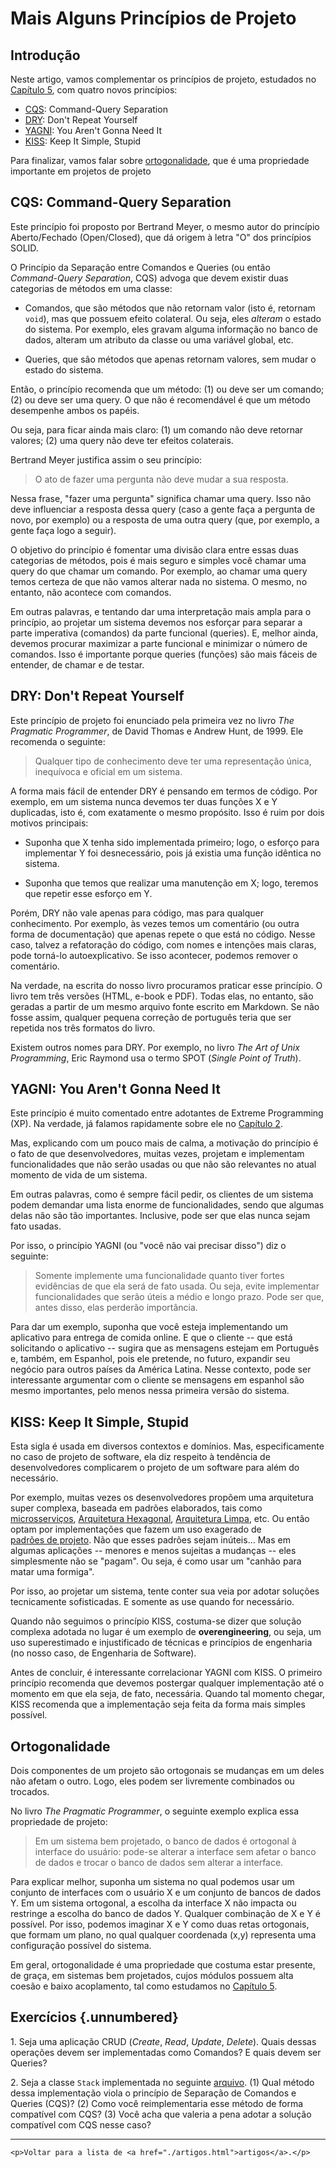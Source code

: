

# Mais Alguns Princípios de Projeto 

## Introdução

Neste artigo, vamos complementar os princípios de projeto, estudados 
no [Capítulo 5](../cap5.html), com quatro novos princípios:

* [CQS](#cqs-command-query-separation): Command-Query Separation
* [DRY](#dry-dont-repeat-yourself): Don't Repeat Yourself
* [YAGNI](#yagni-you-arent-gonna-need-it): You Aren't Gonna Need It
* [KISS](#kiss-keep-it-simple-stupid): Keep It Simple, Stupid 

Para finalizar, vamos falar sobre 
[ortogonalidade](#ortogonalidade), 
que é uma propriedade importante em projetos de projeto

## CQS: Command-Query Separation 

Este princípio foi proposto por Bertrand Meyer, o mesmo autor do
princípio Aberto/Fechado (Open/Closed), que dá origem à letra "O"
dos princípios SOLID.

O Princípio da Separação entre Comandos e Queries (ou então  
*Command-Query Separation*, CQS) advoga que devem existir duas 
categorias de métodos em uma classe:

* Comandos, que são métodos que não retornam valor (isto é,
retornam `void`), mas que possuem efeito colateral. Ou seja, 
eles *alteram* o estado do sistema. Por exemplo, eles gravam 
alguma informação no banco de dados, alteram um atributo da 
classe ou uma variável global, etc.

* Queries, que são métodos que apenas retornam valores, sem 
mudar o estado do sistema.

Então, o princípio recomenda que um método: (1) ou deve
ser um comando; (2) ou deve ser uma query. O que não é 
recomendável é que um método desempenhe ambos os papéis.

Ou seja, para ficar ainda mais claro: (1) um comando não
deve retornar valores; (2) uma query não deve ter efeitos
colaterais.

Bertrand Meyer justifica assim o seu princípio:

> O ato de fazer uma pergunta não deve mudar a sua resposta.

Nessa frase, "fazer uma pergunta" significa chamar uma
query. Isso não deve influenciar a resposta dessa query 
(caso a gente faça a pergunta de novo, por exemplo) ou 
a resposta de uma outra query (que, por exemplo, a gente 
faça logo a seguir).

O objetivo do princípio é fomentar uma divisão clara entre 
essas duas categorias de métodos, pois é mais seguro e 
simples você chamar uma query do que chamar um comando. Por 
exemplo, ao chamar uma query temos certeza de 
que não vamos alterar nada no sistema. O mesmo, no entanto, 
não acontece com comandos.

Em outras palavras, e tentando dar uma interpretação mais
ampla para o princípio, ao projetar um sistema devemos
nos esforçar para separar a parte imperativa (comandos) 
da parte funcional (queries). E, melhor ainda, devemos 
procurar maximizar a parte funcional e minimizar o número de
comandos. Isso é importante porque queries (funções) são 
mais fáceis de entender, de chamar e de testar.

## DRY: Don't Repeat Yourself 

Este princípio de projeto foi enunciado pela primeira vez no 
livro *The Pragmatic Programmer*, de David Thomas e Andrew Hunt, 
de 1999. Ele recomenda o seguinte: 

> Qualquer tipo de conhecimento deve ter uma representação única, 
inequívoca e oficial em um sistema.

A forma mais fácil de entender DRY é pensando em termos
de código. Por exemplo, em um sistema nunca devemos ter duas funções
X e Y duplicadas, isto é, com exatamente o mesmo propósito. Isso é 
ruim por dois motivos principais: 

* Suponha que X tenha sido implementada primeiro; logo, o esforço para 
implementar Y foi desnecessário, pois já existia uma função idêntica 
no sistema. 

* Suponha que temos que realizar uma manutenção em X; logo, teremos 
que repetir esse esforço em Y. 

Porém, DRY não vale apenas para código, mas para qualquer conhecimento.
Por exemplo, às vezes temos um comentário (ou outra forma de documentação)
que apenas repete o que está no código. Nesse caso, talvez a refatoração
do código, com nomes e intenções mais claras, pode torná-lo autoexplicativo. 
Se isso acontecer, podemos remover o comentário.

Na verdade, na escrita do nosso livro procuramos praticar esse 
princípio. O livro tem três versões (HTML, e-book e PDF). Todas elas, 
no entanto, são geradas a partir de um mesmo arquivo fonte escrito 
em Markdown. Se não fosse assim, qualquer pequena correção de português 
teria que ser repetida nos três formatos do livro.

Existem outros nomes para DRY. Por exemplo, no livro *The Art of Unix 
Programming*, Eric Raymond usa o termo SPOT (*Single Point of Truth*).

## YAGNI: You Aren't Gonna Need It 

Este princípio é muito comentado entre adotantes de Extreme
Programming (XP). Na verdade, já falamos rapidamente sobre
ele no [Capítulo 2](https://engsoftmoderna.info/cap2.html#pr%C3%A1ticas-de-programa%C3%A7%C3%A3o).

Mas, explicando com um pouco mais de calma, a motivação do 
princípio é o fato de que desenvolvedores, muitas vezes,
projetam e implementam funcionalidades que não serão usadas ou 
que não são relevantes no atual momento de vida de um 
sistema.

Em outras palavras, como é sempre fácil pedir, os clientes de 
um sistema podem demandar uma lista enorme de funcionalidades, 
sendo que algumas delas não são tão importantes. Inclusive, 
pode ser que elas nunca sejam fato usadas.

Por isso, o princípio YAGNI (ou "você não vai precisar disso")
diz o seguinte:

> Somente implemente uma funcionalidade quanto tiver fortes
evidências de que ela será de fato usada. Ou seja, evite
implementar funcionalidades que serão úteis a 
médio e longo prazo. Pode ser que, antes disso, elas
perderão importância.

Para dar um exemplo, suponha que você esteja implementando um 
aplicativo para entrega de comida online. E que o cliente --
que está solicitando o aplicativo -- sugira que as mensagens
estejam em Português e, também, em Espanhol, pois ele pretende, 
no futuro, expandir seu negócio para outros países da 
América Latina. Nesse contexto, pode ser interessante argumentar
com o cliente se mensagens em espanhol são mesmo importantes,
pelo menos nessa primeira versão do sistema.


## KISS: Keep It Simple, Stupid 

Esta sigla é usada em diversos contextos e domínios. 
Mas, especificamente no caso de projeto de software,
ela diz respeito à tendência de desenvolvedores complicarem
o projeto de um software para além do necessário.

Por exemplo, muitas vezes os desenvolvedores propõem uma
arquitetura super complexa, baseada em padrões elaborados,
tais como 
[microsserviços](https://engsoftmoderna.info/cap7.html#microsservi%C3%A7os), 
[Arquitetura Hexagonal](https://engsoftmoderna.info/artigos/arquitetura-hexagonal.html), 
[Arquitetura Limpa](https://engsoftmoderna.info/artigos/arquitetura-limpa.html), etc. Ou então optam por implementações que 
fazem um uso exagerado de  
[padrões de projeto](https://engsoftmoderna.info/cap6.html).
Não que esses padrões sejam inúteis... Mas 
em algumas aplicações -- menores e menos sujeitas a mudanças -- 
eles simplesmente não se "pagam". Ou seja, é como usar um 
"canhão para matar uma formiga".

Por isso, ao projetar um sistema, tente conter sua 
veia por adotar soluções tecnicamente sofisticadas. E 
somente as use quando for necessário.

Quando não seguimos o princípio KISS, costuma-se dizer que 
solução complexa adotada no lugar é um exemplo de 
**overengineering**, ou seja, um uso superestimado 
e injustificado de técnicas e princípios de engenharia
(no nosso caso, de Engenharia de Software).

Antes de concluir, é interessante correlacionar YAGNI com
KISS. O primeiro princípio recomenda que devemos postergar
qualquer implementação até o momento em que ela seja,
de fato, necessária. Quando tal momento chegar, KISS
recomenda que a implementação seja feita da forma mais
simples possível. 

## Ortogonalidade 

Dois componentes de um projeto são ortogonais se mudanças em um deles 
não afetam o outro. Logo, eles podem ser livremente combinados 
ou trocados.

No livro *The Pragmatic Programmer*, o seguinte exemplo explica essa
propriedade de projeto:

> Em um sistema bem projetado, o banco de dados é ortogonal 
à interface do usuário: pode-se alterar a interface sem afetar 
o banco de dados e trocar o banco de dados sem alterar a interface.

Para explicar melhor, suponha um sistema no qual podemos usar um 
conjunto de interfaces com o usuário X e um conjunto de bancos de dados Y. 
Em um sistema ortogonal, a escolha da interface X não impacta ou 
restringe a escolha do banco de dados Y. Qualquer combinação de X e Y 
é possível. Por isso, podemos imaginar X e Y como duas retas 
ortogonais, que formam um plano, no qual qualquer coordenada (x,y) 
representa uma configuração possível do sistema.

Em geral, ortogonalidade é uma propriedade que costuma estar 
presente, de graça, em sistemas bem projetados, cujos módulos possuem 
alta coesão e baixo acoplamento, tal como estudamos no 
[Capítulo 5](../cap5.html#coes%C3%A3o).

## Exercícios {.unnumbered}

1\. Seja uma aplicação CRUD (*Create*, *Read*, *Update*, *Delete*). 
Quais dessas operações devem ser implementadas como Comandos? 
E quais devem ser Queries?

2\. Seja a classe `Stack` implementada no 
seguinte [arquivo](https://gist.github.com/mtov/3601acd0b32a1d0a85b4a81a43af4284). (1) Qual método dessa implementação viola o princípio de Separação 
de Comandos e Queries (CQS)? (2) Como você reimplementaria esse método
de forma compatível com CQS? (3) Você acha que valeria a pena adotar 
a solução compatível com CQS nesse caso?



* * * 

```{=html}
<p>Voltar para a lista de <a href="./artigos.html">artigos</a>.</p>
```
